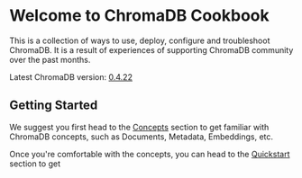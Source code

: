 # Welcome to ChromaDB Cookbook

This is a collection of ways to use, deploy, configure and troubleshoot ChromaDB. It is a result of experiences of
supporting ChromaDB community over the past months.

Latest ChromaDB version: [0.4.22](https://github.com/chroma-core/chroma/releases/tag/0.4.22)

## Getting Started

We suggest you first head to the [Concepts](core/concepts.md) section to get familiar with ChromaDB concepts, such as
Documents, Metadata, Embeddings, etc.

Once you're comfortable with the concepts, you can head to the [Quickstart](core/quickstart.md) section to get